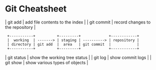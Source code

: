 Git Cheatsheet
==============

| git add     | add file contents to the index                     |
| git commit  | record changes to the repository                   |

```
 +-----------+          +---------+             +------------+
 |  working  | -------> | staging | ----------> | repository |
 | directory | git add  |  area   | git commit  |            |
 +-----------+          +---------+             +------------+
```

| git status  | show the working tree status                       |
| git log     | show commit logs                                   |
| git show    | show various types of objects                      |

